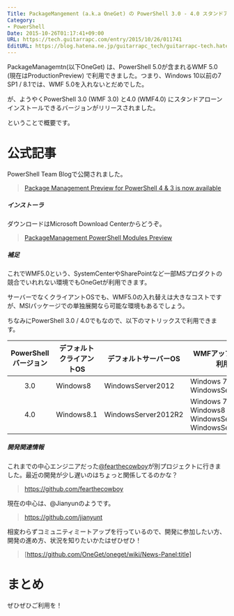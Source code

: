 ```yaml
---
Title: PackageMangement (a.k.a OneGet) の PowerShell 3.0 - 4.0 スタンドアローンインストール版について
Category:
- PowerShell
Date: 2015-10-26T01:17:41+09:00
URL: https://tech.guitarrapc.com/entry/2015/10/26/011741
EditURL: https://blog.hatena.ne.jp/guitarrapc_tech/guitarrapc-tech.hatenablog.com/atom/entry/6653458415125843802
---
```


PackageManagemtn(以下OneGet) は、PowerShell 5.0が含まれるWMF 5.0 (現在はProductionPreview) で利用できました。つまり、Windows 10以前の7 SP1 / 8.1では、WMF 5.0を入れないとだめでした。

が、ようやくPowerShell 3.0 (WMF 3.0) と4.0 (WMF4.0) にスタンドアローンインストールできるバージョンがリリースされました。

ということで概要です。


# 公式記事

PowerShell Team Blogで公開されました。

> [Package Management Preview for PowerShell 4 & 3 is now available](http://blogs.msdn.com/b/powershell/archive/2015/10/09/package-management-preview-for-powershell-4-amp-3-is-now-available.aspx)


##### インストーラ

ダウンロードはMicrosoft Download Centerからどうぞ。

> [PackageManagement PowerShell Modules Preview](https://www.microsoft.com/en-us/download/details.aspx?id=49186)


##### 補足

これでWMF5.0という、SystemCenterやSharePointなど一部MSプロダクトの競合でいれれない環境でもOneGetが利用できます。

サーバーでなくクライアントOSでも、WMF5.0の入れ替えは大きなコストですが、MSIパッケージでの単独展開なら可能な環境もあるでしょう。

ちなみにPowerShell 3.0 / 4.0でもなので、以下のマトリックスで利用できます。

PowerShellバージョン | デフォルトクライアントOS | デフォルトサーバーOS | WMFアップグレードで利用可能
:----:| ---- | ---- | ----
3.0 | Windows8 | WindowsServer2012 | Windows 7SP1 <br/> WindowsServer2008R2
4.0 | Windows8.1 | WindowsServer2012R2 | Windows 7SP1 <br/> Windows8 <br/> WindowsServer2008R2 <br/> WindowsServer2012

##### 開発関連情報

これまでの中心エンジニアだった[@fearthecowboy](https://twitter.com/fearthecowboy)が別プロジェクトに行きました。最近の開発が少し遅いのはちょっと関係してるのかな？

> https://github.com/fearthecowboy

現在の中心は、@Jianyunのようです。

> https://github.com/jianyunt

相変わらずコミュニティミートアップを行っているので、開発に参加したい方、開発の進め方、状況を知りたいかたはぜひぜひ！

> [https://github.com/OneGet/oneget/wiki/News-Panel:title]


# まとめ

ぜひぜひご利用を！
